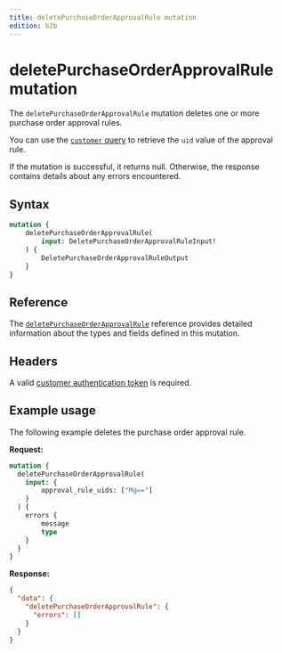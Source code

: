 ```yaml
---
title: deletePurchaseOrderApprovalRule mutation
edition: b2b
---
```


# deletePurchaseOrderApprovalRule mutation

The `deletePurchaseOrderApprovalRule` mutation deletes one or more purchase order approval rules.

You can use the [`customer` query](../../customer/queries/customer.md) to retrieve the `uid` value of the approval rule.

If the mutation is successful, it returns null. Otherwise, the response contains details about any errors encountered.

## Syntax

```graphql
mutation {
    deletePurchaseOrderApprovalRule(
        input: DeletePurchaseOrderApprovalRuleInput!
    ) {
        DeletePurchaseOrderApprovalRuleOutput
    }
}
```

## Reference

The [`deletePurchaseOrderApprovalRule`](https://developer.adobe.com/commerce/webapi/graphql-api/index.html#mutation-deletePurchaseOrderApprovalRule) reference provides detailed information about the types and fields defined in this mutation.

## Headers

A valid [customer authentication token](../../../customer/mutations/generate-token.md) is required.

## Example usage

The following example deletes the purchase order approval rule.

**Request:**

``` graphql
mutation {
  deletePurchaseOrderApprovalRule(
    input: {
        approval_rule_uids: ["Mg=="]
    }
  ) {
    errors {
        message
        type
    }
  }
}
```

**Response:**

``` json
{
  "data": {
    "deletePurchaseOrderApprovalRule": {
      "errors": []
    }
  }
}
```
